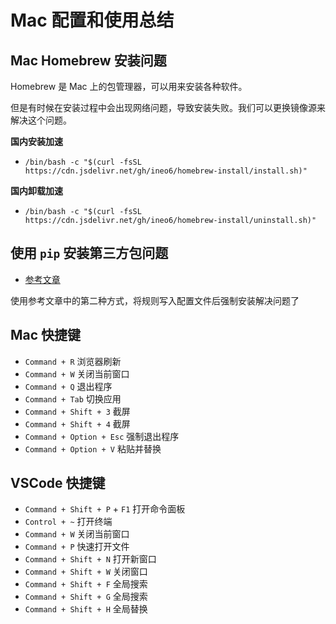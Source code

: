 # Mac 配置和使用总结

## Mac Homebrew 安装问题

Homebrew 是 Mac 上的包管理器，可以用来安装各种软件。

但是有时候在安装过程中会出现网络问题，导致安装失败。我们可以更换镜像源来解决这个问题。

**国内安装加速**

- `/bin/bash -c "$(curl -fsSL https://cdn.jsdelivr.net/gh/ineo6/homebrew-install/install.sh)"`

**国内卸载加速**

- `/bin/bash -c "$(curl -fsSL https://cdn.jsdelivr.net/gh/ineo6/homebrew-install/uninstall.sh)"`

## 使用 `pip` 安装第三方包问题

- [参考文章](https://cn.linux-terminal.com/?p=7961)

使用参考文章中的第二种方式，将规则写入配置文件后强制安装解决问题了

## Mac 快捷键

- `Command + R` 浏览器刷新
- `Command + W` 关闭当前窗口
- `Command + Q` 退出程序
- `Command + Tab` 切换应用
- `Command + Shift + 3` 截屏
- `Command + Shift + 4` 截屏
- `Command + Option + Esc` 强制退出程序
- `Command + Option + V` 粘贴并替换

## VSCode 快捷键

- `Command + Shift + P` + `F1` 打开命令面板
- `Control + ~` 打开终端
- `Command + W` 关闭当前窗口
- `Command + P` 快速打开文件
- `Command + Shift + N` 打开新窗口
- `Command + Shift + W` 关闭窗口
- `Command + Shift + F` 全局搜索
- `Command + Shift + G` 全局搜索
- `Command + Shift + H` 全局替换
